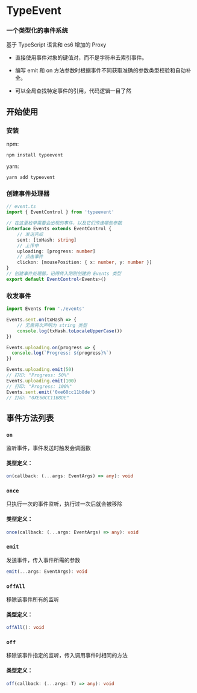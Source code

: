 # TypeEvent

### 一个类型化的事件系统
基于 TypeScript 语言和 es6 增加的 Proxy
- 直接使用事件对象的键值对，而不是字符串去索引事件。

- 编写 emit 和 on 方法参数时根据事件不同获取准确的参数类型校验和自动补全。
- 可以全局查找特定事件的引用，代码逻辑一目了然


## 开始使用
### 安装
npm:
```
npm install typeevent
```
yarn:
```
yarn add typeevent
```

### 创建事件处理器

```typescript
// event.ts
import { EventControl } from 'typeevent'

// 在这里枚举需要会出现的事件，以及它们传递哪些参数
interface Events extends EventControl {
    // 发送完成
    sent: [txHash: string]
    // 上传中
    uploading: [progress: number]
    // 点击事件
    clickon: [mousePosition: { x: number, y: number }]
}
// 创建事件处理器，记得传入刚刚创建的 Events 类型
export default EventControl<Events>()
```

### 收发事件

```typescript
import Events from './events'

Events.sent.on(txHash => {
    // 无需再次声明为 string 类型
    console.log(txHash.toLocaleUpperCase())
})

Events.uploading.on(progress => {
  console.log(`Progress: ${progress}%`)
})

Events.uploading.emit(50)
// 打印: "Progress: 50%"
Events.uploading.emit(100)
// 打印: "Progress: 100%"
Events.sent.emit('0xe60cc11b8de')
// 打印: "0XE60CC11B8DE"

```



## 事件方法列表

### `on`

监听事件，事件发送时触发会调函数

#### 类型定义：

```typescript
on(callback: (...args: EventArgs) => any): void
```



### `once`

只执行一次的事件监听，执行过一次后就会被移除

#### 类型定义：

```typescript
once(callback: (...args: EventArgs) => any): void
```



### `emit`

发送事件，传入事件所需的参数

```typescript
emit(...args: EventArgs): void
```



### `offAll`

移除该事件所有的监听

#### 类型定义：

```typescript
offAll(): void
```



### `off`

移除该事件指定的监听，传入调用事件时相同的方法

#### 类型定义：

```typescript
off(callback: (...args: T) => any): void
```

